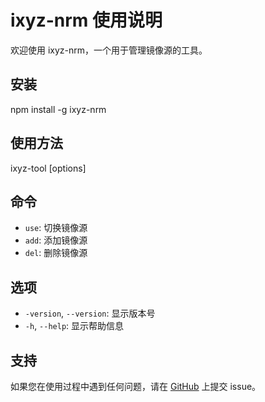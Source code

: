 # ixyz-nrm 使用说明

欢迎使用 ixyz-nrm，一个用于管理镜像源的工具。

## 安装

npm install -g ixyz-nrm

## 使用方法

ixyz-tool <command> [options]


## 命令

- `use`: 切换镜像源
- `add`: 添加镜像源
- `del`: 删除镜像源

## 选项

- `-version`, `--version`: 显示版本号
- `-h`, `--help`: 显示帮助信息


## 支持

如果您在使用过程中遇到任何问题，请在 [GitHub](https://github.com/ixyzorg/ixyz-nrm/issues) 上提交 issue。




